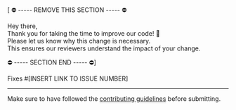 [ ⛔️ ----- REMOVE THIS SECTION  ----- ⛔️

Hey there,\
Thank you for taking the time to improve our code! 🙂\
Please let us know why this change is necessary. \
This ensures our reviewers understand the impact of your change.

⛔️ ----- SECTION END  ----- ⛔️]

Fixes #[INSERT LINK TO ISSUE NUMBER]

---

Make sure to have followed the [contributing guidelines](https://github.com/webex/webex-js-sdk/blob/master/CONTRIBUTING.md#submitting-a-pull-request) before submitting.
